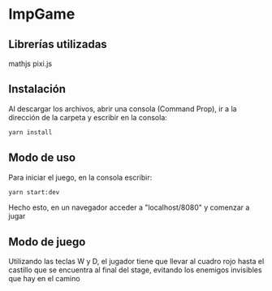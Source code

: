 # ImpGame
## Librerías utilizadas
mathjs
pixi.js

## Instalación
Al descargar los archivos, abrir una consola (Command Prop), ir a la dirección de la carpeta y escribir en la consola:
```bash
yarn install
```

## Modo de uso
Para iniciar el juego, en la consola escribir:
```bash
yarn start:dev
```
Hecho esto, en un navegador acceder a "localhost/8080" y comenzar a jugar

## Modo de juego
Utilizando las teclas W y D, el jugador tiene que llevar al cuadro rojo hasta el castillo que se encuentra al final del stage, evitando los enemigos invisibles que hay en el camino
